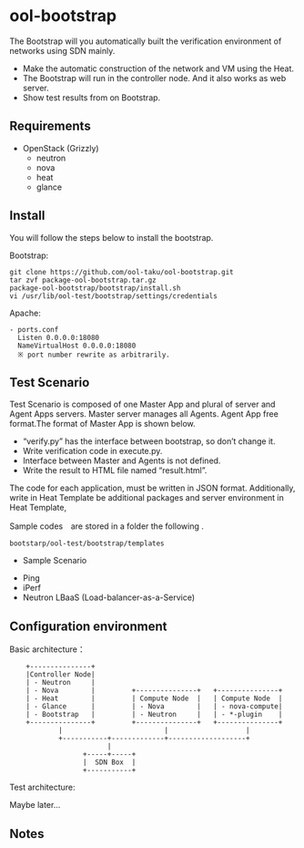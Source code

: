 ool-bootstrap
=============
The Bootstrap will you automatically built the verification environment of
networks using SDN mainly.

* Make the automatic construction of the network and VM using the Heat.
* The Bootstrap will run in the controller node. And it also works as web server.
* Show test results from on Bootstrap.

Requirements
-----------------------
* OpenStack (Grizzly)
  - neutron
  - nova
  - heat
  - glance

Install
-----------------------
You will follow the steps below to install the bootstrap.

Bootstrap:

    git clone https://github.com/ool-taku/ool-bootstrap.git
    tar zvf package-ool-bootstrap.tar.gz
    package-ool-bootstrap/bootstrap/install.sh
    vi /usr/lib/ool-test/bootstrap/settings/credentials

Apache:

    - ports.conf
      Listen 0.0.0.0:18080
      NameVirtualHost 0.0.0.0:18080
      ※ port number rewrite as arbitrarily.


Test Scenario
-----------------------
Test Scenario is composed of one Master App and plural of  server and Agent Apps servers. Master server manages all Agents. Agent App free format.The format of Master App is shown below.

 - “verify.py” has the interface between bootstrap, so don’t change it.
 - Write verification code in execute.py.
 - Interface between Master and Agents is not defined.
 - Write the result to HTML file named “result.html”.

The code for each application, must be written in JSON format.
Additionally, write in Heat Template be additional packages and server environment in Heat Template, 

Sample codes　are stored in a folder the following .

    bootstarp/ool-test/bootstrap/templates

* Sample Scenario

 - Ping
 - iPerf
 - Neutron LBaaS (Load-balancer-as-a-Service)


Configuration environment
-----------------------

Basic architecture：

        +---------------+                                                  
        |Controller Node|                                                  
        | - Neutron     |                                                  
        | - Nova        |         +---------------+   +---------------+    
        | - Heat        |         | Compute Node  |   | Compute Node  |    
        | - Glance      |         | - Nova        |   | - nova-compute|    
        | - Bootstrap   |         | - Neutron     |   | - *-plugin    |    
        +---------------+         +---------------+   +---------------+    
                |                         |                   |            
                +-----------+-------------+-------------------+            
                            |                                              
                      +-----+-----+                                        
                      |  SDN Box  |                                        
                      +-----------+                                        

Test architecture:

 Maybe later...


Notes
-----------------------
